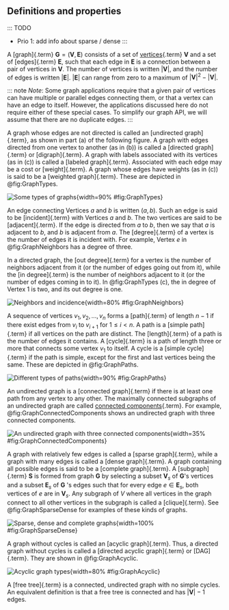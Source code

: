 
## Definitions and properties

::: TODO
- Prio 1: add info about sparse / dense
:::


A [graph]{.term}
$\mathbf{G} = (\mathbf{V}, \mathbf{E})$ consists of a set of
[vertices](#vertex){.term} $\mathbf{V}$ and a
set of [edges]{.term} $\mathbf{E}$, such
that each edge in $\mathbf{E}$ is a connection between a pair of
vertices in $\mathbf{V}$. The number of vertices is written
$|\mathbf{V}|$, and the number of edges is written $|\mathbf{E}|$.
$|\mathbf{E}|$ can range from zero to a maximum of
$|\mathbf{V}|^2 - |\mathbf{V}|$.

::: note
*Note*: Some graph applications require that a given pair of vertices can
have multiple or parallel edges connecting them, or that a vertex
can have an edge to itself. However, the applications discussed here
do not require either of these special cases. To simplify our graph
API, we will assume that there are no duplicate edges.
:::

A graph whose edges are not directed is called an
[undirected graph]{.term}, as shown in part (a)
of the following figure. A graph with edges directed from one vertex to
another (as in (b)) is called a [directed graph]{.term} or [digraph]{.term}. A graph with
labels associated with its vertices (as in (c)) is called a
[labeled graph]{.term}. Associated with each
edge may be a cost or [weight]{.term}. A graph
whose edges have weights (as in (c)) is said to be a
[weighted graph]{.term}.
These are depicted in @fig:GraphTypes.

<!-- <inlineav id="GdirundirCON" src="Graph/GdirundirCON.js" name="Graph/GdirundirCON" links="Graph/GraphDefCON.css" static/> -->

![Some types of graphs](images/GraphTypes.png){width=90% #fig:GraphTypes}

An edge connecting Vertices $a$ and $b$ is written $(a, b)$. Such an
edge is said to be [incident]{.term} with
Vertices $a$ and $b$. The two vertices are said to be
[adjacent]{.term}. If the edge is directed from
$a$ to $b$, then we say that $a$ is adjacent to $b$, and $b$ is adjacent
from $a$. The [degree]{.term} of a vertex is the
number of edges it is incident with. For example, Vertex $e$ in @fig:GraphNeighbors has a
degree of three.

In a directed graph, the [out degree]{.term} for
a vertex is the number of neighbors adjacent from it (or the number of
edges going out from it), while the [in degree]{.term} is the number of neighbors adjacent to it (or the number of
edges coming in to it). In @fig:GraphTypes (c), the in degree of Vertex 1 is two,
and its out degree is one.

<!-- <inlineav id="GneighborCON" src="Graph/GneighborCON.js" name="Graph/GneighborCON" links="Graph/GraphDefCON.css" static/> -->

![Neighbors and incidence](images/GraphNeighbors.png){width=80% #fig:GraphNeighbors}

A sequence of vertices $v_1, v_2, ..., v_n$ forms a
[path]{.term} of length $n-1$ if there exist
edges from $v_i$ to $v_{i+1}$ for $1 \leq i < n$. A path is a
[simple path]{.term} if all vertices on the path
are distinct. The [length]{.term} of a path is
the number of edges it contains. A [cycle]{.term} is a path of length three or more that connects some vertex
$v_1$ to itself. A cycle is a [simple cycle]{.term} if the path is simple, except for the first and last
vertices being the same.
These are depicted in @fig:GraphPaths.

<!-- <inlineav id="GpathDefCON" src="Graph/GpathDefCON.js" name="Graph/GpathDefCON" links="Graph/GraphDefCON.css" static/> -->

![Different types of paths](images/GraphPaths.png){width=90% #fig:GraphPaths}

An undirected graph is a [connected graph]{.term} if there is at least one path from any vertex to any other.
The maximally connected subgraphs of an undirected graph are called
[connected components](#connected-component){.term}. For example, @fig:GraphConnectedComponents shows an undirected graph with
three connected components.

<!-- <inlineav id="GconcomCON" src="Graph/GconcomCON.js" name="Graph/GconcomCON" links="Graph/GraphDefCON.css" static/> -->

![An undirected graph with three connected components](images/GraphConnectedComponents.png){width=35% #fig:GraphConnectedComponents}

A graph with relatively few edges is called a
[sparse graph]{.term}, while a graph with many
edges is called a [dense graph]{.term}. A graph
containing all possible edges is said to be a
[complete graph]{.term}. A
[subgraph]{.term} $\mathbf{S}$ is formed from
graph $\mathbf{G}$ by selecting a subset $\mathbf{V}_s$ of
$\mathbf{G}$'s vertices and a subset $\mathbf{E}_s$ of $\mathbf{G}$ 's
edges such that for every edge $e  \in \mathbf{E}_s$, both vertices of
$e$ are in $\mathbf{V}_s$. Any subgraph of $V$ where all vertices in the
graph connect to all other vertices in the subgraph is called a
[clique]{.term}.
See @fig:GraphSparseDense for examples of these kinds of graphs.

<!-- <inlineav id="GsparseDefCON" src="Graph/GsparseDefCON.js" name="Graph/GsparseDefCON" links="Graph/GraphDefCON.css" static/> -->

![Sparse, dense and complete graphs](images/GraphSparseDense.png){width=100% #fig:GraphSparseDense}

A graph without cycles is called an [acyclic graph]{.term}. Thus, a directed graph without cycles is called a
[directed acyclic graph]{.term} or [DAG]{.term}.
They are shown in @fig:GraphAcyclic.

<!-- <inlineav id="GacyclicDefCON" src="Graph/GacyclicDefCON.js" name="Graph/GacyclicDefCON" links="Graph/GraphDefCON.css" static/> -->

![Acyclic graph types](images/GraphAcyclic.png){width=80% #fig:GraphAcyclic}

A [free tree]{.term} is a connected, undirected
graph with no simple cycles. An equivalent definition is that a free
tree is connected and has $|\mathbf{V}| - 1$ edges.
